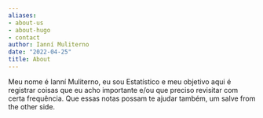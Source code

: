 ```yaml
---
aliases:
- about-us
- about-hugo
- contact
author: Ianní Muliterno
date: "2022-04-25"
title: About
---
```


Meu nome é Ianní Muliterno, eu sou Estatístico e meu objetivo aqui é registrar coisas que eu acho importante e/ou que preciso revisitar com certa frequência. Que essas notas possam te ajudar também, um salve from the other side.
